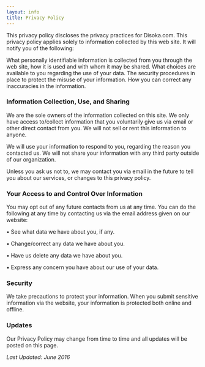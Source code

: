 ```yaml
---
layout: info 
title: Privacy Policy
---
```



This privacy policy discloses the privacy practices for Disoka.com. This privacy policy applies solely to information collected by this web site. It will notify you of the following:

What personally identifiable information is collected from you through the web site, how it is used and with whom it may be shared.
What choices are available to you regarding the use of your data.
The security procedures in place to protect the misuse of your information.
How you can correct any inaccuracies in the information.


### Information Collection, Use, and Sharing 
We are the sole owners of the information collected on this site. We only have access to/collect information that you voluntarily give us via email or other direct contact from you. We will not sell or rent this information to anyone.

We will use your information to respond to you, regarding the reason you contacted us. We will not share your information with any third party outside of our organization.

Unless you ask us not to, we may contact you via email in the future to tell you about our services, or changes to this privacy policy.

### Your Access to and Control Over Information 

You may opt out of any future contacts from us at any time. You can do the following at any time by contacting us via the email address given on our website:

   • See what data we have about you, if any.

   • Change/correct any data we have about you.

   • Have us delete any data we have about you.

   • Express any concern you have about our use of your data.

### Security 
We take precautions to protect your information. When you submit sensitive information via the website, your information is protected both online and offline.


### Updates

Our Privacy Policy may change from time to time and all updates will be posted on this page.

*Last Updated: June 2016*
